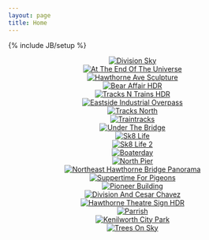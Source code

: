 ```yaml
---
layout: page
title: Home
---
```

{% include JB/setup %}

<center><div class="index-photo">
<a href="/photos/around_town_-_portland,_oregon/division_sky.jpg" title="Division Sky"><img src="/photos/around_town_-_portland,_oregon/thumbs/division_sky.jpg" alt="Division Sky" /></a>
</div>
<div class="index-photo">
<a href="/photos/art_fills_the_void/at_the_end_of_the_universe.png" title="At The End Of The Universe"><img src="/photos/art_fills_the_void/thumbs/at_the_end_of_the_universe.png" alt="At The End Of The Universe" /></a>
</div>
<div class="index-photo">
<a href="/photos/art_fills_the_void/hawthorne_ave_sculpture.jpg" title="Hawthorne Ave Sculpture"><img src="/photos/art_fills_the_void/thumbs/hawthorne_ave_sculpture.jpg" alt="Hawthorne Ave Sculpture" /></a>
</div>
<div class="index-photo">
<a href="/photos/high_dynamic_range/bear_affair_hdr.jpg" title="Bear Affair HDR"><img src="/photos/high_dynamic_range/thumbs/bear_affair_hdr.jpg" alt="Bear Affair HDR" /></a>
</div>
<div class="index-photo">
<a href="/photos/high_dynamic_range/tracks_n_trains_hdr.jpg" title="Tracks N Trains HDR"><img src="/photos/high_dynamic_range/thumbs/tracks_n_trains_hdr.jpg" alt="Tracks N Trains HDR" /></a>
</div>
<div class="index-photo">
<a href="/photos/industrial_southeast_portland/eastside_industrial_overpass.png" title="Eastside Industrial Overpass"><img src="/photos/industrial_southeast_portland/thumbs/eastside_industrial_overpass.png" alt="Eastside Industrial Overpass" /></a>
</div>
<div class="index-photo">
<a href="/photos/industrial_southeast_portland/tracks_north.jpg" title="Tracks North"><img src="/photos/industrial_southeast_portland/thumbs/tracks_north.jpg" alt="Tracks North" /></a>
</div>
<div class="index-photo">
<a href="/photos/industrial_southeast_portland/traintracks.jpg" title="Traintracks"><img src="/photos/industrial_southeast_portland/thumbs/traintracks.jpg" alt="Traintracks" /></a>
</div>
<div class="index-photo">
<a href="/photos/industrial_southeast_portland/under_the_bridge.jpg" title="Under The Bridge"><img src="/photos/industrial_southeast_portland/thumbs/under_the_bridge.jpg" alt="Under The Bridge" /></a>
</div>
<div class="index-photo">
<a href="/photos/people/sk8_life.jpg" title="Sk8 Life"><img src="/photos/people/thumbs/sk8_life.jpg" alt="Sk8 Life" /></a>
</div>
<div class="index-photo">
<a href="/photos/people/sk8_life_2.jpg" title="Sk8 Life 2"><img src="/photos/people/thumbs/sk8_life_2.jpg" alt="Sk8 Life 2" /></a>
</div>
<div class="index-photo">
<a href="/photos/portland_waterfront/boaterday.jpg" title="Boaterday"><img src="/photos/portland_waterfront/thumbs/boaterday.jpg" alt="Boaterday" /></a>
</div>
<div class="index-photo">
<a href="/photos/portland_waterfront/north_pier.jpg" title="North Pier"><img src="/photos/portland_waterfront/thumbs/north_pier.jpg" alt="North Pier" /></a>
</div>
<div class="index-photo">
<a href="/photos/portland_waterfront/northeast_hawthorne_bridge_panorama.jpg" title="Northeast Hawthorne Bridge Panorama"><img src="/photos/portland_waterfront/thumbs/northeast_hawthorne_bridge_panorama.jpg" alt="Northeast Hawthorne Bridge Panorama" /></a>
</div>
<div class="index-photo">
<a href="/photos/people/suppertime_for_pigeons.jpg" title="Suppertime For Pigeons"><img src="/photos/people/thumbs/suppertime_for_pigeons.jpg" alt="Suppertime For Pigeons" /></a>
</div>
<div class="index-photo">
<a href="/photos/portland,_oregon/pioneer_building.jpg" title="Pioneer Building"><img src="/photos/portland,_oregon/thumbs/pioneer_building.jpg" alt="Pioneer Building" /></a>
</div>
<div class="index-photo">
<a href="/photos/around_town_-_portland,_oregon/division_and_cesar_chavez.jpg" title="Division And Cesar Chavez"><img src="/photos/around_town_-_portland,_oregon/thumbs/division_and_cesar_chavez.jpg" alt="Division And Cesar Chavez" /></a>
</div>
<div class="index-photo">
<a href="/photos/around_town_-_portland,_oregon/hawthorne_theatre_sign_hdr.jpg" title="Hawthorne Theatre Sign HDR"><img src="/photos/around_town_-_portland,_oregon/thumbs/hawthorne_theatre_sign_hdr.jpg" alt="Hawthorne Theatre Sign HDR" /></a>
</div>
<div class="index-photo">
<a href="/photos/around_town_-_portland,_oregon/parrish.jpg" title="Parrish"><img src="/photos/around_town_-_portland,_oregon/thumbs/parrish.jpg" alt="Parrish" /></a>
</div>
<div class="index-photo">
<a href="/photos/flowers_and_trees_of_portland/kenilworth_city_park.jpg" title="Kenilworth City Park"><img src="/photos/flowers_and_trees_of_portland/thumbs/kenilworth_city_park.jpg" alt="Kenilworth City Park" /></a>
</div>
<div class="index-photo">
<a href="/photos/flowers_and_trees_of_portland/trees_on_sky.jpg" title="Trees On Sky"><img src="/photos/flowers_and_trees_of_portland/thumbs/trees_on_sky.jpg" alt="Trees On Sky" /></a>
</div>
</center>
